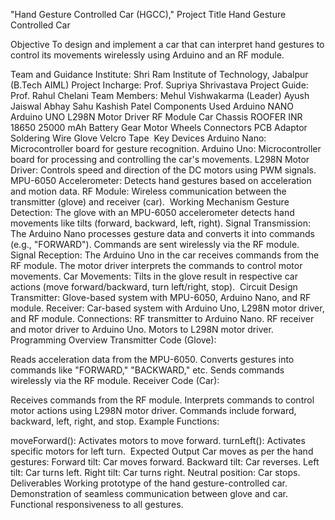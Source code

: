 "Hand Gesture Controlled Car (HGCC)," 
Project Title
Hand Gesture Controlled Car 

Objective
To design and implement a car that can interpret hand gestures to control its movements wirelessly using Arduino and an RF module.

Team and Guidance
Institute: Shri Ram Institute of Technology, Jabalpur (B.Tech AIML)
Project Incharge: Prof. Supriya Shrivastava
Project Guide: Prof. Rahul Chelani
Team Members:
Mehul Vishwakarma (Leader)
Ayush Jaiswal
Abhay Sahu
Kashish Patel​
Components Used
Arduino NANO
Arduino UNO
L298N Motor Driver
RF Module
Car Chassis
ROOFER INR 18650 25000 mAh Battery
Gear Motor
Wheels
Connectors
PCB
Adaptor
Soldering Wire
Glove
Velcro Tape​
​
Key Devices
Arduino Nano: Microcontroller board for gesture recognition.
Arduino Uno: Microcontroller board for processing and controlling the car's movements.
L298N Motor Driver: Controls speed and direction of the DC motors using PWM signals.
MPU-6050 Accelerometer: Detects hand gestures based on acceleration and motion data.
RF Module: Wireless communication between the transmitter (glove) and receiver (car).​
​
Working Mechanism
Gesture Detection:
The glove with an MPU-6050 accelerometer detects hand movements like tilts (forward, backward, left, right).
Signal Transmission:
The Arduino Nano processes gesture data and converts it into commands (e.g., "FORWARD").
Commands are sent wirelessly via the RF module.
Signal Reception:
The Arduino Uno in the car receives commands from the RF module.
The motor driver interprets the commands to control motor movements.
Car Movements:
Tilts in the glove result in respective car actions (move forward/backward, turn left/right, stop).​
​
Circuit Design
Transmitter: Glove-based system with MPU-6050, Arduino Nano, and RF module.
Receiver: Car-based system with Arduino Uno, L298N motor driver, and RF module.
Connections:
RF transmitter to Arduino Nano.
RF receiver and motor driver to Arduino Uno.
Motors to L298N motor driver.​
​
Programming Overview
Transmitter Code (Glove):

Reads acceleration data from the MPU-6050.
Converts gestures into commands like "FORWARD," "BACKWARD," etc.
Sends commands wirelessly via the RF module.
Receiver Code (Car):

Receives commands from the RF module.
Interprets commands to control motor actions using L298N motor driver.
Commands include forward, backward, left, right, and stop.
Example Functions:

moveForward(): Activates motors to move forward.
turnLeft(): Activates specific motors for left turn.​
​
Expected Output
Car moves as per the hand gestures:
Forward tilt: Car moves forward.
Backward tilt: Car reverses.
Left tilt: Car turns left.
Right tilt: Car turns right.
Neutral position: Car stops.​
​
Deliverables
Working prototype of the hand gesture-controlled car.
Demonstration of seamless communication between glove and car.
Functional responsiveness to all gestures.
